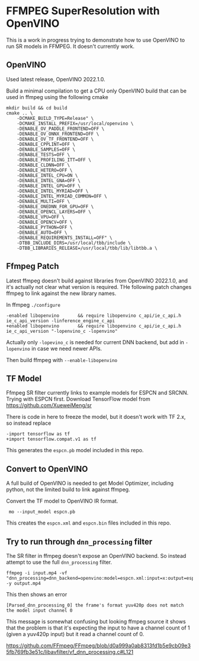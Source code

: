 # FFMPEG SuperResolution with OpenVINO

This is a work in progress trying to demonstrate how to use OpenVINO
to run SR models in FFMPEG. It doesn't currently work.

## OpenVINO

Used latest release, OpenVINO 2022.1.0.

Build a minimal compilation to get a CPU only OpenVINO build that can
be used in ffmpeg using the following cmake

```
mkdir build && cd build
cmake .. \
    -DCMAKE_BUILD_TYPE=Release" \
    -DCMAKE_INSTALL_PREFIX=/usr/local/openvino \
	-DENABLE_OV_PADDLE_FRONTEND=OFF \
	-DENABLE_OV_ONNX_FRONTEND=OFF \
	-DENABLE_OV_TF_FRONTEND=OFF \
	-DENABLE_CPPLINT=OFF \
	-DENABLE_SAMPLES=OFF \
	-DENABLE_TESTS=OFF \
	-DENABLE_PROFILING_ITT=OFF \
	-DENABLE_CLDNN=OFF \
	-DENABLE_HETERO=OFF \
	-DENABLE_INTEL_CPU=ON \
	-DENABLE_INTEL_GNA=OFF \
	-DENABLE_INTEL_GPU=OFF \
	-DENABLE_INTEL_MYRIAD=OFF \
	-DENABLE_INTEL_MYRIAD_COMMON=OFF \
	-DENABLE_MULTI=OFF \
	-DENABLE_ONEDNN_FOR_GPU=OFF \
	-DENABLE_OPENCL_LAYERS=OFF \
	-DENABLE_VPU=OFF \
	-DENABLE_OPENCV=OFF \
	-DENABLE_PYTHON=OFF \
	-DENABLE_AUTO=OFF \
	-DENABLE_REQUIREMENTS_INSTALL=OFF" \
	-DTBB_INCLUDE_DIRS=/usr/local/tbb/include \
	-DTBB_LIBRARIES_RELEASE=/usr/local/tbb/lib/libtbb.a \
```

## Ffmpeg Patch

Latest ffmpeg doesn't build against libraries from OpenVINO 2022.1.0,
and it's actually not clear what version is required. THe following
patch changes ffmpeg to link against the new library names.

In ffmpeg `./configure`

```
-enabled libopenvino       && require libopenvino c_api/ie_c_api.h ie_c_api_version -linference_engine_c_api
+enabled libopenvino       && require libopenvino c_api/ie_c_api.h ie_c_api_version "-lopenvino_c -lopenvino"
```

Actually only `-lopevino_c` is needed for current DNN backend, but add
in `-lopenvino` in case we need newer APIs.

Then build ffmpeg with `--enable-libopenvino`

## TF Model

Ffmpeg SR filter currently links to example models for ESPCN and SRCNN. Trying with ESPCN first. Download TensorFlow model from https://github.com/XueweiMeng/sr

There is code in here to freeze the model, but it doesn't work with TF 2.x, so instead replace

```
-import tensorflow as tf
+import tensorflow.compat.v1 as tf
```

This generates the `espcn.pb` model included in this repo.

## Convert to OpenVINO

A full build of OpenVINO is needed to get Model Optimizer, including
python, not the limited build to link
against ffmpeg.

Convert the TF model to OpenVINO IR format.

```
 mo --input_model espcn.pb
```

This creates the `espcn.xml` and `espcn.bin` files included in this
repo.

## Try to run through `dnn_processing` filter

The SR filter in ffmpeg doesn't expose an OpenVINO backend. So instead
attempt to use the full `dnn_processing` filter.

```
ffmpeg -i input.mp4 -vf "dnn_processing=dnn_backend=openvino:model=espcn.xml:input=x:output=espcn/prediction:backend_configs='device=CPU\&input_resizable=1',scale=-1:1080:flags=lanczos"  -y output.mp4
```

This then shows an error

```
[Parsed_dnn_processing_0] the frame's format yuv420p does not match the model input channel 0
```

This message is somewhat confusing but looking ffmpeg source it shows
that the problem is that it's expecting the input to have a channel
count of 1 (given a yuv420p input) but it read a channel count of 0.

https://github.com/FFmpeg/FFmpeg/blob/d0a999a0ab8313fd1b5e9cb09e35fb769fb3e51c/libavfilter/vf_dnn_processing.c#L121
